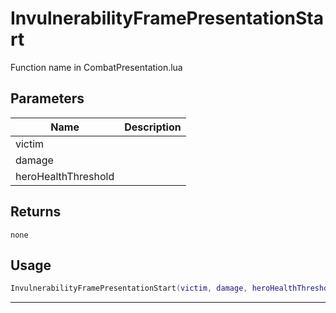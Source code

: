 # InvulnerabilityFramePresentationStart

Function name in CombatPresentation.lua

## Parameters

| Name                | Description |
| ------------------- | ----------- |
| victim              |             |
| damage              |             |
| heroHealthThreshold |             |

## Returns

`none`

## Usage

```lua
InvulnerabilityFramePresentationStart(victim, damage, heroHealthThreshold)
```

---
